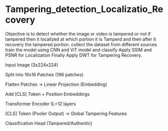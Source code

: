 # Tampering_detection_Localizatio_Recovery
Objective is to detect whether the image or video is tampered or not if tampered then it localized at which portion it is Tamperd and then after it recovery the tampered portion.
collect the dataset from different sources 
train the model using CNN and ViT model and classify 
Apply SSIM  and PSNR for Localization Finally
Apply DWT for Tampering Recovery.



Input Image (3x224x224)


Split into 16x16 Patches (196 patches)

Flatten Patches → Linear Projection (Embedding)


Add [CLS] Token + Position Embeddings

Transformer Encoder (L=12 layers


[CLS] Token (Pooler Output) → Global Tampering Features

Classification Head (Tampered/Authentic)



